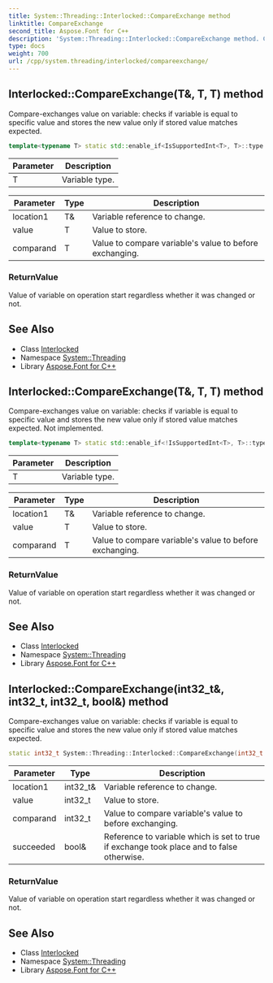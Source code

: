 ```yaml
---
title: System::Threading::Interlocked::CompareExchange method
linktitle: CompareExchange
second_title: Aspose.Font for C++
description: 'System::Threading::Interlocked::CompareExchange method. Compare-exchanges value on variable: checks if variable is equal to specific value and stores the new value only if stored value matches expected in C++.'
type: docs
weight: 700
url: /cpp/system.threading/interlocked/compareexchange/
---
```

## Interlocked::CompareExchange(T\&, T, T) method


Compare-exchanges value on variable: checks if variable is equal to specific value and stores the new value only if stored value matches expected.

```cpp
template<typename T> static std::enable_if<IsSupportedInt<T>, T>::type System::Threading::Interlocked::CompareExchange(T &location1, T value, T comparand)
```


| Parameter | Description |
| --- | --- |
| T | Variable type. |

| Parameter | Type | Description |
| --- | --- | --- |
| location1 | T\& | Variable reference to change. |
| value | T | Value to store. |
| comparand | T | Value to compare variable's value to before exchanging. |

### ReturnValue

Value of variable on operation start regardless whether it was changed or not.

## See Also

* Class [Interlocked](../)
* Namespace [System::Threading](../../)
* Library [Aspose.Font for C++](../../../)
## Interlocked::CompareExchange(T\&, T, T) method


Compare-exchanges value on variable: checks if variable is equal to specific value and stores the new value only if stored value matches expected. Not implemented.

```cpp
template<typename T> static std::enable_if<!IsSupportedInt<T>, T>::type System::Threading::Interlocked::CompareExchange(T &location1, T value, T comparand)
```


| Parameter | Description |
| --- | --- |
| T | Variable type. |

| Parameter | Type | Description |
| --- | --- | --- |
| location1 | T\& | Variable reference to change. |
| value | T | Value to store. |
| comparand | T | Value to compare variable's value to before exchanging. |

### ReturnValue

Value of variable on operation start regardless whether it was changed or not.

## See Also

* Class [Interlocked](../)
* Namespace [System::Threading](../../)
* Library [Aspose.Font for C++](../../../)
## Interlocked::CompareExchange(int32_t\&, int32_t, int32_t, bool\&) method


Compare-exchanges value on variable: checks if variable is equal to specific value and stores the new value only if stored value matches expected.

```cpp
static int32_t System::Threading::Interlocked::CompareExchange(int32_t &location1, int32_t value, int32_t comparand, bool &succeeded)
```


| Parameter | Type | Description |
| --- | --- | --- |
| location1 | int32_t\& | Variable reference to change. |
| value | int32_t | Value to store. |
| comparand | int32_t | Value to compare variable's value to before exchanging. |
| succeeded | bool\& | Reference to variable which is set to true if exchange took place and to false otherwise. |

### ReturnValue

Value of variable on operation start regardless whether it was changed or not.

## See Also

* Class [Interlocked](../)
* Namespace [System::Threading](../../)
* Library [Aspose.Font for C++](../../../)
